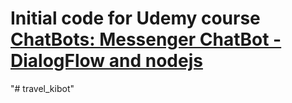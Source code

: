 # Initial code for Udemy course [ChatBots: Messenger ChatBot - DialogFlow and nodejs](https://www.udemy.com/chatbots/?couponCode=GITHUB)


"# travel_kibot" 
